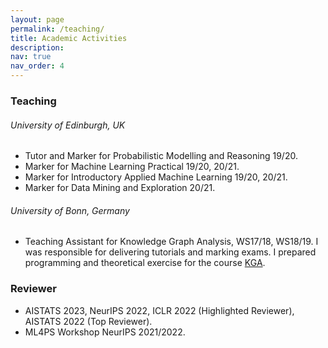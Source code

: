 ```yaml
---
layout: page
permalink: /teaching/
title: Academic Activities
description: 
nav: true
nav_order: 4
---
```


### Teaching

###### University of Edinburgh, UK
* Tutor and Marker for Probabilistic Modelling and Reasoning 19/20.
* Marker for Machine Learning Practical 19/20, 20/21.
* Marker for Introductory Applied Machine Learning 19/20, 20/21.
* Marker for Data Mining and Exploration 20/21.

###### University of Bonn, Germany
* Teaching Assistant for Knowledge Graph Analysis, WS17/18, WS18/19. I was responsible for delivering tutorials and marking exams. I prepared programming and theoretical exercise for the course <a href="https://github.com/SmartDataAnalytics/Knowledge-Graph-Analysis-Programming-Exercises">KGA</a>.

### Reviewer
* AISTATS 2023, NeurIPS 2022, ICLR 2022 (Highlighted Reviewer), AISTATS 2022 (Top Reviewer).
* ML4PS Workshop NeurIPS 2021/2022.